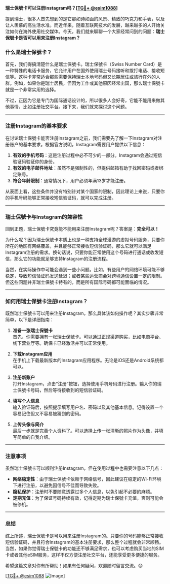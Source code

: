 **瑞士保號卡可以注册Instagram吗？[[TG💪+ @esim1088](https://t.me/s/esim1088)]**

提到瑞士，很多人首先想到的是它那如诗如画的风景、精致的巧克力和手表，以及让人羡慕的高生活水准。而近年来，随着互联网技术的发展，越来越多的人开始关注如何在海外使用社交媒体。今天，我们就来聊聊一个大家经常问到的问题：**瑞士保號卡是否可以用来注册Instagram？**

### 什么是瑞士保號卡？

首先，我们得搞清楚什么是瑞士保號卡。瑞士保號卡（Swiss Number Card）是一种特殊的电话卡服务，它允许用户在国外使用瑞士号码接听和拨打电话、接收短信等。这种卡非常适合那些需要保持瑞士本地号码但又长期居住或旅行在外的人群。例如，如果你是瑞士居民，但因为工作或其他原因经常出国，那么瑞士保號卡就是一个非常实用的选择。

不过，正因为它是专门为国际通话设计的，所以很多人会好奇，它能不能用来做其他事情，比如注册社交平台。接下来，我们就来探讨这个问题。

---

### 注册Instagram的基本要求

在讨论瑞士保號卡能否注册Instagram之前，我们需要先了解一下Instagram对注册账户的基本要求。根据官方说明，Instagram需要用户提供以下信息：

1. **有效的手机号码**：这是注册过程中必不可少的一部分。Instagram会通过短信验证码验证你的身份。
2. **有效的电子邮件地址**：虽然不是强制性的，但提供邮箱有助于找回密码或者绑定账号。
3. **符合年龄限制**：通常情况下，用户必须年满13岁才能注册。

从表面上看，这些条件并没有特别针对某个国家的限制，因此理论上来说，只要你的手机号码能够正常接收短信验证码，就可以完成注册。

---

### 瑞士保號卡与Instagram的兼容性

回到正题，瑞士保號卡究竟能不能用来注册Instagram呢？答案是：**完全可以！**

为什么呢？因为瑞士保號卡本质上也是一种支持全球漫游的虚拟号码服务，只要你所在的地区有网络覆盖，并且能够正常接收短信验证码，那么它就可以满足Instagram注册的需求。换句话说，只要你能正常使用这个号码进行通话或收发短信，那么它的功能就足够支持Instagram的注册流程。

当然，在实际操作中可能会遇到一些小问题。比如，有些用户的网络环境可能不够稳定，导致短信验证码发送延迟；或者某些运营商会对跨境通信设置一定的限制。但这些问题并非瑞士保號卡特有的，而是所有国际号码都可能面临的情况。

---

### 如何用瑞士保號卡注册Instagram？

既然瑞士保號卡可以用来注册Instagram，那么具体该如何操作呢？其实步骤非常简单，以下是详细指南：

1. **准备一张瑞士保號卡**  
   首先，你需要拥有一张瑞士保號卡。可以通过正规渠道购买，比如电商平台、线下营业厅等。确保卡已经激活并可以正常使用。

2. **下载Instagram应用**  
   在手机上下载最新版本的Instagram应用程序。无论是iOS还是Android系统都可以。

3. **注册新账户**  
   打开Instagram，点击“注册”按钮，选择使用手机号码进行注册。输入你的瑞士保號卡号码，然后等待接收到的短信验证码。

4. **填写个人信息**  
   输入验证码后，按照提示填写用户名、密码以及其他基本信息。记得设置一个容易记住但又不容易被猜到的密码。

5. **上传头像与简介**  
   最后一步就是完善个人资料了。可以选择上传一张清晰的照片作为头像，并填写简单的自我介绍。

---

### 注意事项

虽然瑞士保號卡可以顺利注册Instagram，但在使用过程中也需要注意以下几点：

- **网络稳定性**：由于瑞士保號卡依赖于网络信号，因此建议在稳定的Wi-Fi环境下进行注册，以避免因信号不佳而导致失败。
- **隐私保护**：注册时不要随意透露过多个人信息，以免引起不必要的麻烦。
- **定期充值**：为了保证号码持续有效，记得定期为瑞士保號卡充值，否则可能会被停机。

---

### 总结

综上所述，瑞士保號卡是可以用来注册Instagram的。只要你的号码能够正常接收短信验证码，并且符合Instagram的基本注册要求，那么整个过程就会非常顺畅。当然，如果你觉得瑞士保號卡的功能还不够满足需求，也可以考虑购买当地的SIM卡或者其他eSIM服务，这样不仅方便注册社交平台，还能享受更多便捷的服务。

希望这篇文章对你有所帮助！如果有任何疑问，欢迎随时留言交流。😊

[[TG💪+ @esim1088](https://t.me/s/esim1088) ![Image](https://i.postimg.cc/4NQfJmqS/Snipaste-2025-05-13-00-14-12.png)]
